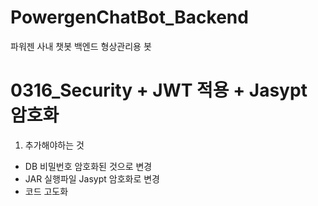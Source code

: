 # PowergenChatBot_Backend
파워젠 사내 챗봇 백엔드 형상관리용 봇

# 0316_Security + JWT 적용 + Jasypt 암호화
1. 추가해야하는 것
- DB 비밀번호 암호화된 것으로 변경
- JAR 실행파일 Jasypt 암호화로 변경
- 코드 고도화